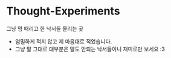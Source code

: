 # Thought-Experiments
그냥 멍 때리고 한 낙서들 올리는 곳
- 엄밀하게 적지 않고 제 마음대로 적었습니다.
- 그냥 말 그대로 대부분은 말도 안되는 낙서들이니 재미로만 보세요 :3
